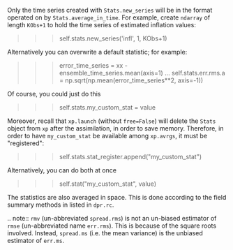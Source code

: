 Only the time series created with `Stats.new_series` will be in the format
operated on by `Stats.average_in_time`.  For example, create `ndarray` of
length `KObs+1` to hold the time series of estimated inflation values:
>>> self.stats.new_series('infl', 1, KObs+1)

Alternatively you can overwrite a default statistic; for example:
>>> error_time_series = xx - ensemble_time_series.mean(axis=1)
... self.stats.err.rms.a = np.sqrt(np.mean(error_time_series**2, axis=-1))

Of course, you could just do this
>>> self.stats.my_custom_stat = value

Moreover, recall that `xp.launch` (without `free=False`) will delete
the `Stats` object from `xp` after the assimilation, in order to save memory.
Therefore, in order to have `my_custom_stat` be available among `xp.avrgs`,
it must be "registered":
>>> self.stats.stat_register.append("my_custom_stat")

Alternatively, you can do both at once
>>> self.stat("my_custom_stat", value)

The statistics are also averaged in space.
This is done according to the field summary methods in listed in `dpr.rc`.

.. note::
    `rmv` (un-abbreviated `spread.rms`) is not an un-biased estimator of `rmse`
    (un-abbreviated name `err.rms`).  This is because of the square roots
    involved.  Instead, `spread.ms` (i.e. the mean variance) is the unbiased
    estimator of `err.ms`.
